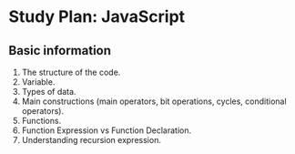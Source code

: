 # Study Plan: JavaScript

## Basic information
1. The structure of the code.
2. Variable.
3. Types of data.
4. Main constructions (main operators, bit operations, cycles, conditional operators).
5. Functions.
6. Function Expression vs Function Declaration.
7. Understanding recursion expression.